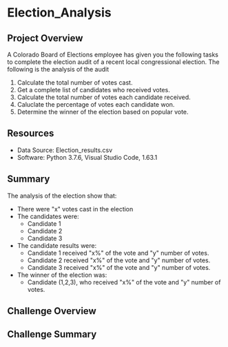 # Election_Analysis
## Project Overview
A Colorado Board of Elections employee has given you the following tasks to complete the election audit of a recent local congressional election. The following is the analysis of the audit
1. Calculate the total number of votes cast.
2. Get a complete list of candidates who received votes.
3. Calculate the total number of votes each candidate received.
4. Caluclate the percentage of votes each candidate won.
5. Determine the winner of the election based on popular vote.

## Resources
 - Data Source: Election_results.csv
 - Software: Python 3.7.6, Visual Studio Code,  1.63.1
## Summary
The analysis of the election show that:
 - There were "x" votes cast in the election
 - The candidates were:
    - Candidate 1
    - Candidate 2
    - Candidate 3
- The candidate results were:
    - Candidate 1 received "x%" of the vote and "y" number of votes.
    - Candidate 2 received "x%" of the vote and "y" number of votes.
    - Candidate 3 received "x%" of the vote and "y" number of votes.
- The winner of the election was:
    - Candidate (1,2,3), who received "x%" of the vote and "y" number of votes.


## Challenge Overview
## Challenge Summary

